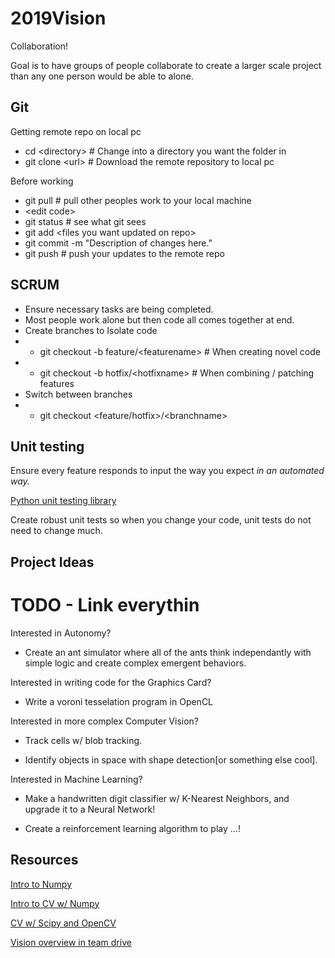 # 2019Vision
Collaboration!

Goal is to have groups of people collaborate to create a larger scale project than any one person would be able to alone.

## Git
Getting remote repo on local pc
* cd <directory&gt;  # Change into a directory you want the folder in
* git clone <url&gt;  # Download the remote repository to local pc

Before working
* git pull  # pull other peoples work to your local machine
* <edit code&gt;
* git status  # see what git sees
* git add <files you want updated on repo&gt;
* git commit -m "Description of changes here."
* git push  # push your updates to the remote repo

## SCRUM
* Ensure necessary tasks are being completed.
* Most people work alone but then code all comes together at end.
* Create branches to Isolate code
* * git checkout -b feature/<featurename&gt;  # When creating novel code
* * git checkout -b hotfix/<hotfixname&gt;  # When combining / patching features
* Switch between branches
* * git checkout <feature/hotfix&gt;/<branchname&gt;

## Unit testing
Ensure every feature responds to input the way you expect _in an automated way._

[Python unit testing library](https://docs.python.org/3/library/unittest.html)

Create robust unit tests so when you change your code, unit tests do not need to change much.

## Project Ideas

# TODO - Link everythin

Interested in Autonomy?

* Create an ant simulator where all of the ants think independantly with simple logic and create complex emergent behaviors.

Interested in writing code for the Graphics Card?

* Write a voroni tesselation program in OpenCL

Interested in more complex Computer Vision?

* Track cells w/ blob tracking.

* Identify objects in space with shape detection[or something else cool].

Interested in Machine Learning?
 
* Make a handwritten digit classifier w/ K-Nearest Neighbors, and upgrade it to a Neural Network!

* Create a reinforcement learning algorithm to play ...!


## Resources
[Intro to Numpy](https://github.com/coledie/Monte-Carlo-Simulation)

[Intro to CV w/ Numpy](https://www.kaggle.com/coledie/intro-to-computer-vision)

[CV w/ Scipy and OpenCV](https://www.kaggle.com/coledie/intro-to-computer-vision-2)

[Vision overview in team drive](https://drive.google.com/open?id=1dT2ow6sCkQifk0xZS4s1N0_G-nCKfon1znZfymsH39w)
